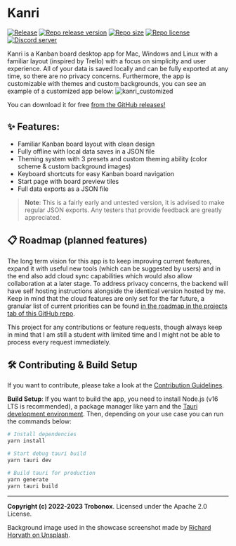 <!--
SPDX-FileCopyrightText: 2022-2023 trobonox <hello@trobo.tech>

SPDX-License-Identifier: Apache-2.0
-->

# Kanri
[![Release](https://github.com/trobonox/kanri/actions/workflows/release.yml/badge.svg)](https://github.com/trobonox/kanri/actions/workflows/release.yml)
[![Repo release version](https://img.shields.io/github/v/release/trobonox/kanri)](https://github.com/trobonox/kanri/releases)
[![Repo size](https://img.shields.io/github/repo-size/trobonox/kanri)](https://github.com/trobonox/kanri)
[![Repo license](https://img.shields.io/github/license/trobonox/kanri)](https://github.com/trobonox/kanri/blob/main/LICENSE)
[![Discord server](https://img.shields.io/discord/965559337726656552)](https://discord.gg/AVqHrvxB9C)

Kanri is a Kanban board desktop app for Mac, Windows and Linux with a familiar layout (inspired by Trello) with a focus on simplicity and user experience. All of your data is saved locally and can be fully exported at any time, so there are no privacy concerns. Furthermore, the app is customizable with themes and custom backgrounds, you can see an example of a customized app below:
![kanri_customized](https://user-images.githubusercontent.com/57040351/210173518-2d99f0cc-9df8-4e0f-8c3c-f86969fab268.png)

You can download it for free [from the GitHub releases!](https://github.com/trobonox/kanri/releases)

## ✨ Features:
- Familiar Kanban board layout with clean design
- Fully offline with local data saves in a JSON file
- Theming system with 3 presets and custom theming ability (color scheme & custom background images)
- Keyboard shortcuts for easy Kanban board navigation
- Start page with board preview tiles
- Full data exports as a JSON file

> **Note**: This is a fairly early and untested version, it is advised to make regular JSON exports. Any testers that provide feedback are greatly appreciated.


## 📋 Roadmap (planned features)
The long term vision for this app is to keep improving current features, expand it with useful new tools (which can be suggested by users) and in the end also add cloud sync capabilities which would also allow collaboration at a later stage. To address privacy concerns, the backend will have self hosting instructions alongside the identical version hosted by me.
Keep in mind that the cloud features are only set for the far future, a granular list of current priorities can be found [in the roadmap in the projects tab of this GitHub repo](https://github.com/trobonox/kanri/projects).

This project for any contributions or feature requests, though always keep in mind that I am still a student with limited time and I might not be able to process every request immediately.

## 🛠 Contributing & Build Setup
If you want to contribute, please take a look at the [Contribution Guidelines](https://github.com/trobonox/kanri/blob/main/CONTRIBUTING.md).

**Build Setup**:
If you want to build the app, you need to install Node.js (v16 LTS is recommended), a package manager like yarn and the [Tauri development environment](https://tauri.app/v1/guides/getting-started/prerequisites).
Then, depending on your use case you can run the commands below:

```bash
# Install dependencies
yarn install

# Start debug tauri build
yarn tauri dev

# Build tauri for production
yarn generate
yarn tauri build
```

---
**Copyright (c) 2022-2023 Trobonox**. Licensed under the Apache 2.0 License.

Background image used in the showcase screenshot made by [Richard Horvath on Unsplash](https://unsplash.com/photos/_nWaeTF6qo0).
  

